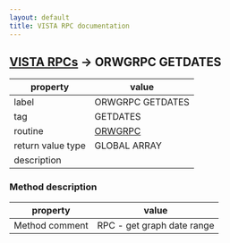 ```yaml
---
layout: default
title: VISTA RPC documentation
---
```




## [VISTA RPCs](TableOfContent.md) &#8594; ORWGRPC GETDATES 

 property | value 
--- | --- 
 label | ORWGRPC GETDATES
 tag | GETDATES
 routine | [ORWGRPC](http://code.osehra.org/dox/Routine_ORWGRPC_source.html)
 return value type | GLOBAL ARRAY
 description | 


### Method description

 property | value 
--- | --- 
 Method comment | RPC - get graph date range
